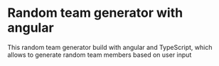 # Random team generator with angular

This random team generator build with angular and TypeScript, which allows to generate random team members based on user input

